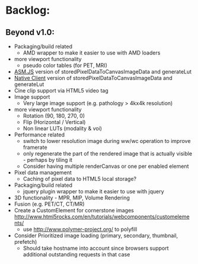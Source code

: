 Backlog:
========


Beyond v1.0:
------------
  * Packaging/build related
      * AMD wrapper to make it easier to use with AMD loaders
  * more viewport functionality
      * pseudo color tables (for PET, MRI)
* [ASM.JS](http://asmjs.org/) version of storedPixelDataToCanvasImageData and generateLut
 * [Native Client](https://developers.google.com/native-client/dev/) version of storedPixelDataToCanvasImageData
   and generateLut
 * Cine clip support via HTML5 video tag
 * Image support
    * Very large image support (e.g. pathology > 4kx4k resolution)
 * more viewport functionality
     * Rotation (90, 180, 270, 0)
     * Flip (Horizontal / Vertical)
     * Non linear LUTs (modality & voi)
 * Performance related
   * switch to lower resolution image during ww/wc operation to improve framerate
   * only regenerate the part of the rendered image that is actually visible - perhaps by tiling it
   * Consider having multiple renderCanvas or one per enabled element
 * Pixel data management
     * Caching of pixel data to HTML5 local storage?
 * Packaging/build related
     * jquery plugin wrapper to make it easier to use with jquery
  * 3D functionality - MPR, MIP, Volume Rendering
  * Fusion (e.g. PET/CT, CT/MR)
 * Create a CustomElement for cornerstone images http://www.html5rocks.com/en/tutorials/webcomponents/customelements/
   * use http://www.polymer-project.org/ to polyfill
 * Consider Prioritized image loading (primary, secondary, thumbnail, prefetch)
   * Should take hostname into account since browsers support additional outstanding requests in that case
